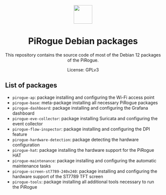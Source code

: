 <div align="center">
<img width="60px" src="https://pts-project.org/android-chrome-512x512.png">
<h1>PiRogue Debian packages</h1>
<p>
This repository contains the source code of most of the Debian 12 packages of the PiRogue. 
</p>
<p>
License: GPLv3
</p>
</div>

## List of packages

* `pirogue-ap`: package installing and configuring the Wi-Fi access point
* `pirogue-base`: meta-package installing all necessary PiRogue packages
* `pirogue-dashboard`: package installing and configuring the Grafana dashboard
* `pirogue-eve-collector`: package installing Suricata and configuring the event collector
* `pirogue-flow-inspector`: package installing and configuring the DPI feature
* `pirogue-hardware-detection`: package detecting the hardware configuration
* `pirogue-hat`: package installing the hardware support for the PiRogue HAT
* `pirogue-maintenance`: package installing and configuring the automatic maintenance tasks
* `pirogue-screen-st7789-240x240`: package installing and configuring the hardware support of the ST7789 TFT screen
* `pirogue-tools`: package installing all additional tools necessary to run the PiRogue